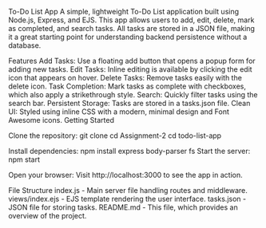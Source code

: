 To-Do List App
A simple, lightweight To-Do List application built using Node.js, Express, and EJS. This app allows users to add, edit, delete, mark as completed, and search tasks. All tasks are stored in a JSON file, making it a great starting point for understanding backend persistence without a database.

Features
Add Tasks: Use a floating add button that opens a popup form for adding new tasks.
Edit Tasks: Inline editing is available by clicking the edit icon that appears on hover.
Delete Tasks: Remove tasks easily with the delete icon.
Task Completion: Mark tasks as complete with checkboxes, which also apply a strikethrough style.
Search: Quickly filter tasks using the search bar.
Persistent Storage: Tasks are stored in a tasks.json file.
Clean UI: Styled using inline CSS with a modern, minimal design and Font Awesome icons.
Getting Started

Clone the repository:
git clone <repository-url>
cd Assignment-2
cd todo-list-app

Install dependencies:
npm install express body-parser fs
Start the server:
npm start

Open your browser:
Visit http://localhost:3000 to see the app in action.

File Structure
index.js - Main server file handling routes and middleware.
views/index.ejs - EJS template rendering the user interface.
tasks.json - JSON file for storing tasks.
README.md - This file, which provides an overview of the project.